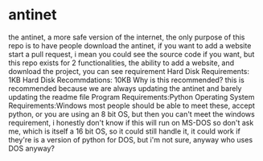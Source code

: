# antinet
the antinet, a more safe version of the internet, the only purpose of this repo is to have people download the antinet, if you want to add a website start a pull request, i mean
you could see the source code if you want, but this repo exists for 2 functionalities, the ability to add a website, and download the project, you can see requirement
  Hard Disk Requirements: 1KB
Hard Disk Recommdations: 10KB
Why is this recommended?
this is recommended because we are always updating the antinet and barely updating the readme file
Program Requirements:Python
Operating System Requirements:Windows
most people should be able to meet these, accept python, or you are using an 8 bit OS, but then you can't meet the windows requirement, i honestly don't know if this will run on MS-DOS so don't ask me, which is itself a 16 bit OS, so it could still handle it, it could work if they're is a version of python for DOS, but i'm not sure, anyway who uses DOS anyway?
